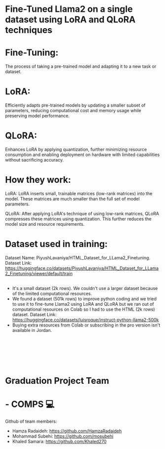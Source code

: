 # Fine-Tuned Llama2 on a single dataset using LoRA and QLoRA techniques


# Fine-Tuning:
The process of taking a pre-trained model and adapting it to a new task or dataset.

# LoRA:
Efficiently adapts pre-trained models by updating a smaller subset of parameters, reducing computational cost and memory usage while preserving model performance.

# QLoRA:
Enhances LoRA by applying quantization, further minimizing resource consumption and enabling deployment on hardware with limited capabilities without sacrificing accuracy.


# How they work:

LoRA: LoRA inserts small, trainable matrices (low-rank matrices) into the model. These matrices are much smaller than the full set of model parameters.

QLoRA: After applying LoRA's technique of using low-rank matrices, QLoRA compresses these matrices using quantization. This further reduces the model size and resource requirements.


# Dataset used in training:

Dataset Name: PiyushLavaniya/HTML_Dataset_for_LLama2_Finetuning.
Dataset Link: https://huggingface.co/datasets/PiyushLavaniya/HTML_Dataset_for_LLama2_Finetuning/viewer/default/train
</br>
</br>
- It's a small dataset (2k rows). We couldn't use a larger dataset because of the limited computational resources.
- We found a dataset (501k rows) to improve python coding and we tried to use it to fine-tune Llama2 using LoRA and QLoRA but we ran out of computational resources on Colab so I had to use the HTML (2k rows) dataset. Dataset Link: https://huggingface.co/datasets/luisroque/instruct-python-llama2-500k
- Buying extra resources from Colab or subscribing in the pro version isn't available in Jordan.


</br>
</br>
</br>
</br>
</br>

# Graduation Project Team
#    - COMPS 💻

Github of team members:

- Hamza Radaideh: https://github.com/HamzaRadaideh
- Mohammad Subehi: https://github.com/mosubehi
- Khaled Samara: https://github.com/Khaled270

